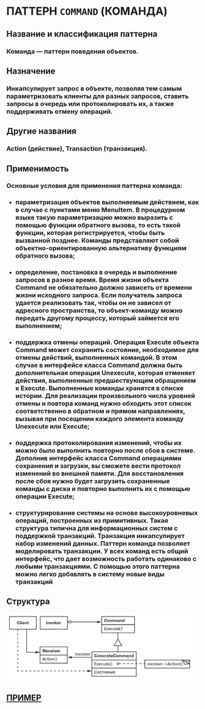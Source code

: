 # ПАТТЕРН `COMMAND` (КОМАНДА)

## Название и классификация паттерна
### Команда — паттерн поведения объектов.

## Назначение
### Инкапсулирует запрос в объекте, позволяя тем самым параметризовать клиенты для разных запросов, ставить запросы в очередь или протоколировать их, а также поддерживать отмену операций.

## Другие названия
### Action (действие), Transaction (транзакция).

## Применимость
### Основные условия для применения паттерна команда:
- ### параметризация объектов выполняемым действием, как в случае с пунктами меню MenuItem. В процедурном языке такую параметризацию можно выразить с помощью функции обратного вызова, то есть такой функции, которая регистрируется, чтобы быть вызванной позднее. Команды представляют собой объектно-ориентированную альтернативу функциям обратного вызова;
- ### определение, постановка в очередь и выполнение запросов в разное время. Время жизни объекта Command не обязательно должно зависеть от времени жизни исходного запроса. Если получатель запроса удается реализовать так, чтобы он не зависел от адресного пространства, то объект-команду можно передать другому процессу, который займется его выполнением;
- ### поддержка отмены операций. Операция Execute объекта Command может сохранить состояние, необходимое для отмены действий, выполненных командой. В этом случае в интерфейсе класса Command должна быть дополнительная операция Unexecute, которая отменяет действия, выполненные предшествующим обращением к Execute. Выполненные команды хранятся в списке истории. Для реализации произвольного числа уровней отмены и повтора команд нужно обходить этот список соответственно в обратном и прямом направлениях, вызывая при посещении каждого элемента команду Unexecute или Execute;
- ### поддержка протоколирования изменений, чтобы их можно было выполнить повторно после сбоя в системе. Дополнив интерфейс класса Command операциями сохранения и загрузки, вы сможете вести протокол изменений во внешней памяти. Для восстановления после сбоя нужно будет загрузить сохраненные команды с диска и повторно выполнить их с помощью операции Execute;
- ### структурирование системы на основе высокоуровневых операций, построенных из примитивных. Такая структура типична для информационных систем с поддержкой транзакций. Транзакция инкапсулирует набор изменений данных. Паттерн команда позволяет моделировать транзакции. У всех команд есть общий интерфейс, что дает возможность работать одинаково с любыми транзакциями. С помощью этого паттерна можно легко добавлять в систему новые виды транзакций

## Структура
![command](https://github.com/SergeiMarkushov/Patterns/blob/master/patterns/src/main/resources/images/command.png)

## [ПРИМЕР](CommandApp.java)